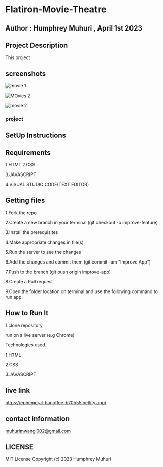# Flatiron-Movie-Theatre

## Author : Humphrey Muhuri , April 1st 2023

## Project Description

This project 

## screenshots

![movie 1](https://user-images.githubusercontent.com/127226487/229732644-814fff8b-c4fc-46da-baec-090acdc1fd2c.jpg)

![MOvies 2](https://user-images.githubusercontent.com/127226487/229734519-a152f942-8a84-451a-94f4-0ceb8677c31b.JPG)

![movie 2](https://user-images.githubusercontent.com/127226487/229733164-0c186809-3463-42b8-be8a-4eb0c976947c.JPG)



### project

## SetUp Instructions

## Requirements

1.HTML
2.CSS

3.JAVASCRIPT

4.VISUAL STUDIO CODE(TEXT EDITOR)

## Getting files

1.Fork the repo

2.Create a new branch in your terminal (git checkout -b improve-feature)

3.Install the prerequisites

4.Make appropriate changes in file(s)

5.Run the server to see the changes

6.Add the changes and commit them (git commit -am "Improve App")

7.Push to the branch (git push origin improve-app)

8.Create a Pull request

9.Open the folder location on terminal and use the following command to run app:

## How to Run It

1.clone repository

run on a live server (e.g Chrome)

Technologies used.

1.HTML

2.CSS

3.JAVASCRIPT

## live link

https://ephemeral-banoffee-b70b55.netlify.app/

## contact information

muhurimwangi002@gmail.com

## LICENSE

MIT License Copyright (c) 2023 Humphrey Muhuri